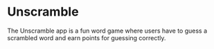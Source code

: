 # Unscramble
The Unscramble app is a fun word game where users have to guess a scrambled word and earn points for guessing correctly.
